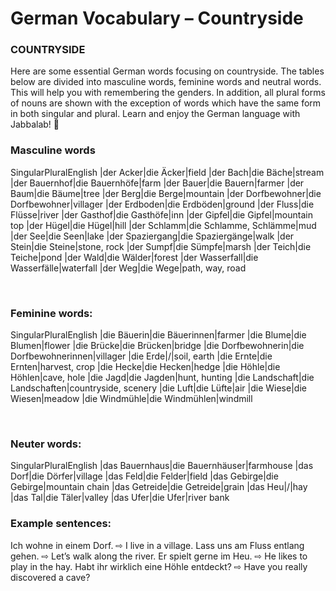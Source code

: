 # German Vocabulary – Countryside

[](http://www.jabbalab.com/blog/wp-content/uploads/2014/01/countryside1.jpg)

### COUNTRYSIDE

Here are some essential German words focusing on countryside. The tables below are divided into masculine words, feminine words and neutral words. This will help you with remembering the genders. In addition, all plural forms of nouns are shown with the exception of words which have the same form in both singular and plural. Learn and enjoy the German language with Jabbalab! 🙂

### Masculine words
SingularPluralEnglish
|der Acker|die Äcker|field
|der Bach|die Bäche|stream
|der Bauernhof|die Bauernhöfe|farm
|der Bauer|die Bauern|farmer
|der Baum|die Bäume|tree
|der Berg|die Berge|mountain
|der Dorfbewohner|die Dorfbewohner|villager
|der Erdboden|die Erdböden|ground
|der Fluss|die Flüsse|river
|der Gasthof|die Gasthöfe|inn
|der Gipfel|die Gipfel|mountain top
|der Hügel|die Hügel|hill
|der Schlamm|die Schlamme, Schlämme|mud
|der See|die Seen|lake
|der Spaziergang|die Spaziergänge|walk
|der Stein|die Steine|stone, rock
|der Sumpf|die Sümpfe|marsh
|der Teich|die Teiche|pond
|der Wald|die Wälder|forest
|der Wasserfall|die Wasserfälle|waterfall
|der Weg|die Wege|path, way, road



 

### Feminine words:
SingularPluralEnglish
|die Bäuerin|die Bäuerinnen|farmer
|die Blume|die Blumen|flower
|die Brücke|die Brücken|bridge
|die Dorfbewohnerin|die Dorfbewohnerinnen|villager
|die Erde|/|soil, earth
|die Ernte|die Ernten|harvest, crop
|die Hecke|die Hecken|hedge
|die Höhle|die Höhlen|cave, hole
|die Jagd|die Jagden|hunt, hunting
|die Landschaft|die Landschaften|countryside, scenery
|die Luft|die Lüfte|air
|die Wiese|die Wiesen|meadow
|die Windmühle|die Windmühlen|windmill



 

### Neuter words:
SingularPluralEnglish
|das Bauernhaus|die Bauernhäuser|farmhouse
|das Dorf|die Dörfer|village
|das Feld|die Felder|field
|das Gebirge|die Gebirge|mountain chain
|das Getreide|die Getreide|grain
|das Heu|/|hay
|das Tal|die Täler|valley
|das Ufer|die Ufer|river bank



### Example sentences:

Ich wohne in einem Dorf. ⇨ I live in a village.
Lass uns am Fluss entlang gehen. ⇨ Let’s walk along the river.
Er spielt gerne im Heu. ⇨ He likes to play in the hay.
Habt ihr wirklich eine Höhle entdeckt? ⇨ Have you really discovered a cave?
